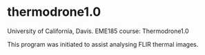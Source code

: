 # thermodrone1.0
University of California, Davis. EME185 course: Thermodrone1.0

This program was initiated to assist analysing FLIR thermal images.
